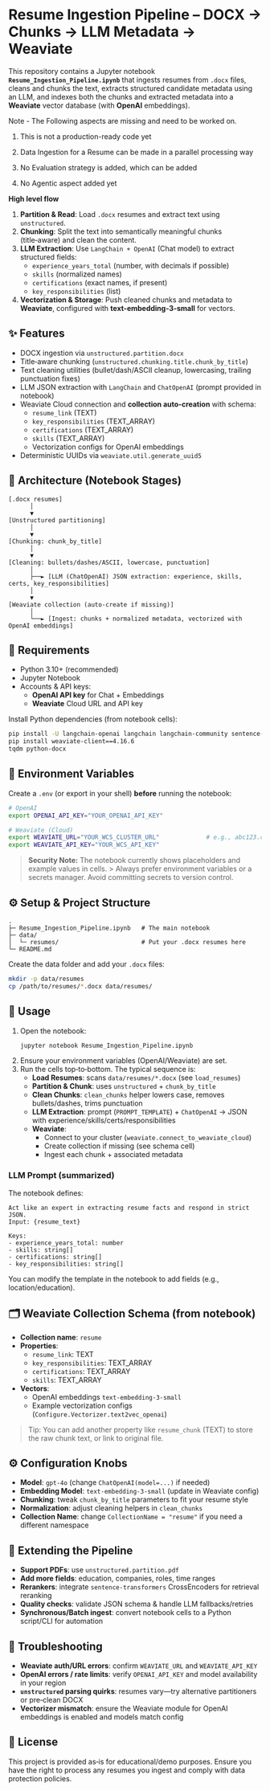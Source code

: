 # Resume Ingestion Pipeline – DOCX → Chunks → LLM Metadata → Weaviate
This repository contains a Jupyter notebook **`Resume_Ingestion_Pipeline.ipynb`** that ingests resumes from `.docx` files, cleans and chunks the text, extracts structured candidate metadata using an LLM, and indexes both the chunks and extracted metadata into a **Weaviate** vector database (with **OpenAI** embeddings).

Note - The Following aspects are missing and need to be worked on.

 1. This is not a production-ready code yet
   
 2. Data Ingestion for a  Resume can be made in a parallel processing way
   
 3. No Evaluation strategy is added, which can be added

 4. No Agentic aspect added yet

**High level flow**
1. **Partition & Read**: Load `.docx` resumes and extract text using `unstructured`.
2. **Chunking**: Split the text into semantically meaningful chunks (title‑aware) and clean the content.
3. **LLM Extraction**: Use `LangChain + OpenAI` (Chat model) to extract structured fields:
   - `experience_years_total` (number, with decimals if possible)
   - `skills` (normalized names)
   - `certifications` (exact names, if present)
   - `key_responsibilities` (list)
4. **Vectorization & Storage**: Push cleaned chunks and metadata to **Weaviate**, configured with **text-embedding-3-small** for vectors.

## ✨ Features
- DOCX ingestion via `unstructured.partition.docx`
- Title‑aware chunking (`unstructured.chunking.title.chunk_by_title`)
- Text cleaning utilities (bullet/dash/ASCII cleanup, lowercasing, trailing punctuation fixes)
- LLM JSON extraction with `LangChain` and `ChatOpenAI` (prompt provided in notebook)
- Weaviate Cloud connection and **collection auto‑creation** with schema:
  - `resume_link` (TEXT)
  - `key_responsibilities` (TEXT_ARRAY)
  - `certifications` (TEXT_ARRAY)
  - `skills` (TEXT_ARRAY)
  - Vectorization configs for OpenAI embeddings
- Deterministic UUIDs via `weaviate.util.generate_uuid5`

## 🧱 Architecture (Notebook Stages)
```
[.docx resumes]
      │
      ▼
[Unstructured partitioning]
      │
      ▼
[Chunking: chunk_by_title]
      │
      ▼
[Cleaning: bullets/dashes/ASCII, lowercase, punctuation]
      │
      ├──► [LLM (ChatOpenAI) JSON extraction: experience, skills, certs, key_responsibilities]
      │
      ▼
[Weaviate collection (auto-create if missing)]
      │
      └──► [Ingest: chunks + normalized metadata, vectorized with OpenAI embeddings]
```

## 🧩 Requirements
- Python 3.10+ (recommended)
- Jupyter Notebook
- Accounts & API keys:
  - **OpenAI API key** for Chat + Embeddings
  - **Weaviate** Cloud URL and API key

Install Python dependencies (from notebook cells):
```bash
pip install -U langchain-openai langchain langchain-community sentence-transformers unstructured[all-docs]
pip install weaviate-client==4.16.6
tqdm python-docx
```

## 🔐 Environment Variables
Create a `.env` (or export in your shell) **before** running the notebook:

```bash
# OpenAI
export OPENAI_API_KEY="YOUR_OPENAI_API_KEY"

# Weaviate (Cloud)
export WEAVIATE_URL="YOUR_WCS_CLUSTER_URL"             # e.g., abc123.c0.region.gcp.weaviate.cloud
export WEAVIATE_API_KEY="YOUR_WCS_API_KEY"
```

> **Security Note:** The notebook currently shows placeholders and example values in cells. > Always prefer environment variables or a secrets manager. Avoid committing secrets to version control.

## ⚙️ Setup & Project Structure
```
.
├─ Resume_Ingestion_Pipeline.ipynb   # The main notebook
├─ data/
│  └─ resumes/                       # Put your .docx resumes here
└─ README.md
```

Create the data folder and add your `.docx` files:
```bash
mkdir -p data/resumes
cp /path/to/resumes/*.docx data/resumes/
```

## 🚀 Usage
1. Open the notebook:
   ```bash
   jupyter notebook Resume_Ingestion_Pipeline.ipynb
   ```
2. Ensure your environment variables (OpenAI/Weaviate) are set.
3. Run the cells top‑to‑bottom. The typical sequence is:
   - **Load Resumes**: scans `data/resumes/*.docx` (see `load_resumes`)
   - **Partition & Chunk**: uses `unstructured` + `chunk_by_title`
   - **Clean Chunks**: `clean_chunks` helper lowers case, removes bullets/dashes, trims punctuation
   - **LLM Extraction**: prompt (`PROMPT_TEMPLATE`) + `ChatOpenAI` → JSON with experience/skills/certs/responsibilities
   - **Weaviate**:
     - Connect to your cluster (`weaviate.connect_to_weaviate_cloud`)
     - Create collection if missing (see schema cell)
     - Ingest each chunk + associated metadata

### LLM Prompt (summarized)
The notebook defines:
```text
Act like an expert in extracting resume facts and respond in strict JSON.
Input: {resume_text}

Keys:
- experience_years_total: number
- skills: string[]
- certifications: string[]
- key_responsibilities: string[]
```
You can modify the template in the notebook to add fields (e.g., location/education).

## 🗂 Weaviate Collection Schema (from notebook)
- **Collection name**: `resume`
- **Properties**:
  - `resume_link`: TEXT
  - `key_responsibilities`: TEXT_ARRAY
  - `certifications`: TEXT_ARRAY
  - `skills`: TEXT_ARRAY
- **Vectors**:
  - OpenAI embeddings `text-embedding-3-small`
  - Example vectorization configs (`Configure.Vectorizer.text2vec_openai`)

> Tip: You can add another property like `resume_chunk` (TEXT) to store the raw chunk text, or link to original file.

## ⚙️ Configuration Knobs
- **Model**: `gpt-4o` (change `ChatOpenAI(model=...)` if needed)
- **Embedding Model**: `text-embedding-3-small` (update in Weaviate config)
- **Chunking**: tweak `chunk_by_title` parameters to fit your resume style
- **Normalization**: adjust cleaning helpers in `clean_chunks`
- **Collection Name**: change `CollectionName = "resume"` if you need a different namespace

## 🔧 Extending the Pipeline
- **Support PDFs**: use `unstructured.partition.pdf`
- **Add more fields**: education, companies, roles, time ranges
- **Rerankers**: integrate `sentence-transformers` CrossEncoders for retrieval reranking
- **Quality checks**: validate JSON schema & handle LLM fallbacks/retries
- **Synchronous/Batch ingest**: convert notebook cells to a Python script/CLI for automation

## 🧯 Troubleshooting
- **Weaviate auth/URL errors**: confirm `WEAVIATE_URL` and `WEAVIATE_API_KEY`
- **OpenAI errors / rate limits**: verify `OPENAI_API_KEY` and model availability in your region
- **`unstructured` parsing quirks**: resumes vary—try alternative partitioners or pre‑clean DOCX
- **Vectorizer mismatch**: ensure the Weaviate module for OpenAI embeddings is enabled and models match config

## 📄 License
This project is provided as‑is for educational/demo purposes. Ensure you have the right to process any resumes you ingest and comply with data protection policies.
